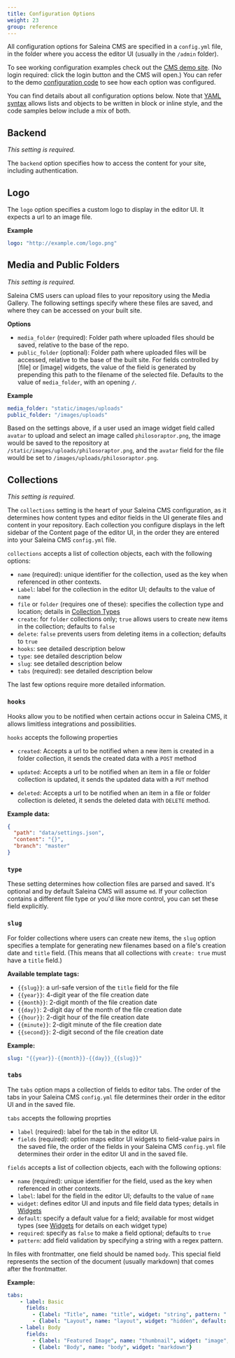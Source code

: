 ```yaml
---
title: Configuration Options
weight: 23
group: reference
---
```


All configuration options for Saleina CMS are specified in a `config.yml` file, in the folder where you access the editor UI (usually in the `/admin` folder).

To see working configuration examples check out the [CMS demo site](https://demo.saleinacms.org). (No login required: click the login button and the CMS will open.) You can refer to the demo [configuration code](https://gitlab.com/saleina/saleinacms/blob/master/public/config.yml) to see how each option was configured.

You can find details about all configuration options below. Note that [YAML syntax](https://en.wikipedia.org/wiki/YAML#Basic_components) allows lists and objects to be written in block or inline style, and the code samples below include a mix of both.


## Backend

*This setting is required.*

The `backend` option specifies how to access the content for your site, including authentication.

## Logo

The `logo` option specifies a custom logo to display in the editor UI. It expects a url to an image file.

**Example**
```yaml
logo: "http://example.com/logo.png"
```

## Media and Public Folders

*This setting is required.*

Saleina CMS users can upload files to your repository using the Media Gallery. The following settings specify where these files are saved, and where they can be accessed on your built site.

**Options**

- `media_folder` (required): Folder path where uploaded files should be saved, relative to the base of the repo.
- `public_folder` (optional): Folder path where uploaded files will be accessed, relative to the base of the built site. For fields controlled by [file] or [image] widgets, the value of the field is generated by prepending this path to the filename of the selected file. Defaults to the value of `media_folder`, with an opening `/`.

**Example**

``` yaml
media_folder: "static/images/uploads"
public_folder: "/images/uploads"
```

Based on the settings above, if a user used an image widget field called `avatar` to upload and select an image called `philosoraptor.png`, the image would be saved to the repository at `/static/images/uploads/philosoraptor.png`, and the `avatar` field for the file would be set to `/images/uploads/philosoraptor.png`.

## Collections

*This setting is required.*

The `collections` setting is the heart of your Saleina CMS configuration, as it determines how content types and editor fields in the UI generate files and content in your repository. Each collection you configure displays in the left sidebar of the Content page of the editor UI, in the order they are entered into your Saleina CMS `config.yml` file.

`collections` accepts a list of collection objects, each with the following options:

- `name` (required): unique identifier for the collection, used as the key when referenced in other contexts.
- `Label`: label for the collection in the editor UI; defaults to the value of `name`
- `file` or `folder` (requires one of these): specifies the collection type and location; details in [Collection Types](/docs/collection-types)
- `create`: for `folder` collections only; `true` allows users to create new items in the collection; defaults to `false`
- `delete`: `false` prevents users from deleting items in a collection; defaults to `true`
- `hooks`: see detailed description below
- `type`: see detailed description below
- `slug`: see detailed description below
- `tabs` (required): see detailed description below

The last few options require more detailed information.

### `hooks`

Hooks allow you to be notified when certain actions occur in Saleina CMS, it allows limitless integrations and possibilities.

`hooks` accepts the following properties

- `created`: Accepts a url to be notified when a new item is created in a folder collection, it sends the created data with a `POST` method

- `updated`: Accepts a url to be notified when an item in a file or folder collection is updated, it sends the updated data with a `PUT` method

- `deleted`: Accepts a url to be notified when an item in a file or folder collection is deleted, it sends the deleted data with `DELETE` method.

**Example data:**

```json
{
  "path": "data/settings.json",
  "content": "{}",
  "branch": "master"
}
```

### `type`

These setting determines how collection files are parsed and saved. It's optional and by default Saleina CMS will assume `md`. If your collection contains a different file type or you'd like more control, you can set these field explicitly.

### `slug`

For folder collections where users can create new items, the `slug` option specifies a template for generating new filenames based on a file's creation date and `title` field. (This means that all collections with `create: true` must have a `title` field.)

**Available template tags:**

- `{{slug}}`: a url-safe version of the `title` field for the file
- `{{year}}`: 4-digit year of the file creation date
- `{{month}}`: 2-digit month of the file creation date
- `{{day}}`: 2-digit day of the month of the file creation date
- `{{hour}}`: 2-digit hour of the file creation date
- `{{minute}}`: 2-digit minute of the file creation date
- `{{second}}`: 2-digit second of the file creation date

**Example:**

```yaml
slug: "{{year}}-{{month}}-{{day}}_{{slug}}"
```

### `tabs`
The `tabs` option maps a collection of fields to editor tabs. The order of the tabs in your Saleina CMS `config.yml` file determines their order in the editor UI and in the saved file.

`tabs` accepts the following proprties

- `label` (required): label for the tab in the editor UI.
- `fields` (required): option maps editor UI widgets to field-value pairs in the saved file, the order of the fields in your Saleina CMS `config.yml` file determines their order in the editor UI and in the saved file.

`fields` accepts a list of collection objects, each with the following options:

- `name` (required): unique identifier for the field, used as the key when referenced in other contexts.
- `label`: label for the field in the editor UI; defaults to the value of `name`
- `widget`: defines editor UI and inputs and file field data types; details in [Widgets](/docs/widgets)
- `default`: specify a default value for a field; available for most widget types (see [Widgets](/docs/widgets) for details on each widget type)
- `required`: specify as `false` to make a field optional; defaults to `true`
- `pattern`: add field validation by specifying a string with a regex pattern.

In files with frontmatter, one field should be named `body`. This special field represents the section of the document (usually markdown) that comes after the frontmatter.

**Example:**

```yaml
tabs:
    - label: Basic
      fields:
        - {label: "Title", name: "title", widget: "string", pattern: ".{20,}"}
        - {label: "Layout", name: "layout", widget: "hidden", default: "blog"}
    - label: Body
      fields:
        - {label: "Featured Image", name: "thumbnail", widget: "image", required: false}
        - {label: "Body", name: "body", widget: "markdown"}
```
